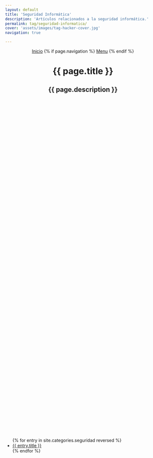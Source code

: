```yaml
---
layout: default
title: 'Seguridad Informática'
description: 'Artículos relacionados a la seguridad informática.'
permalink: tag/seguridad-informatica/
cover: 'assets/images/tag-hacker-cover.jpg'
navigation: true

---
```


<header class="main-header {% if page.cover %}"
        style="height: 30vh;background-image: url({{ site.baseurl }}{{ page.cover }}) {% else %}no-cover{% endif %}">
        <div class="post-bg-adjust"></div>
    <nav class="main-nav overlay clearfix">
        <a class="home-button icon-arrow-left" href="{{ site.baseurl }}" ><span class="word">Inicio</span></a>
        {% if page.navigation %}
            <a class="menu-button icon-menu" href="#"><span class="word">Menu</span></a>
        {% endif %}
    </nav>
    <div class="vertical">
        <div class="main-header-content inner">
            <h1 class="page-title">{{ page.title }}</h1>
            <h2 class="page-description">{{ page.description }}</h2>
        </div>
    </div>
</header>

<main id="content" class="content category-tag" role="main">
      <ul>
        {% for entry in site.categories.seguridad reversed %}
            <article class="tutorial">
            <li><a href="{{ site.baseurl }}{{ post.url | remove: '/' }}">{{ entry.title }}</a></li>
            </article>
        {% endfor %}
      </ul>
</main>